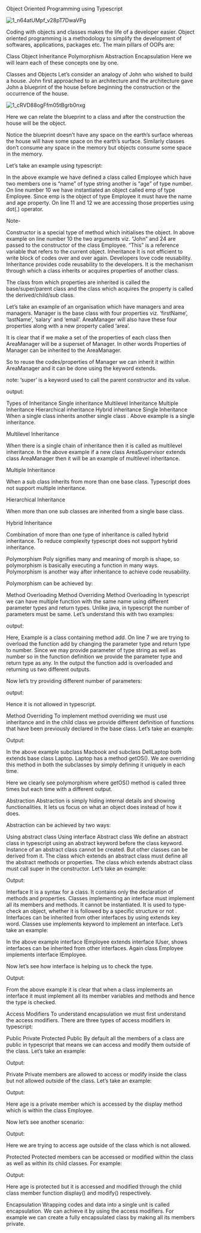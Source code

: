 
Object Oriented Programming using Typescript

![1_n64atUMpf_v28pT7DwaVPg](https://user-images.githubusercontent.com/108378310/189500985-df9f2c8d-7023-4908-8a0c-bf723f87dc1c.jpg)

Coding with objects and classes makes the life of a developer easier. Object oriented programming is a methodology to simplify the development of softwares, applications, packages etc. The main pillars of OOPs are:

Class
Object
Inheritance
Polymorphism
Abstraction
Encapsulation
Here we will learn each of these concepts one by one.

Classes and Objects
Let’s consider an analogy of John who wished to build a house. John first approached to an architecture and the architecture gave John a blueprint of the house before beginning the construction or the occurrence of the house.


![1_cRVD88ogFfm05tBgrb0nxg](https://user-images.githubusercontent.com/108378310/189501007-6024c233-d443-4ca9-93af-bf0d611df84d.gif)


Here we can relate the blueprint to a class and after the construction the house will be the object.

Notice the blueprint doesn’t have any space on the earth’s surface whereas the house will have some space on the earth’s surface. Similarly classes don’t consume any space in the memory but objects consume some space in the memory.

Let’s take an example using typescript:


In the above example we have defined a class called Employee which have two members one is “name” of type string another is “age” of type number. On line number 10 we have instantiated an object called emp of type Employee. Since emp is the object of type Employee it must have the name and age property. On line 11 and 12 we are accessing those properties using dot(.) operator.

Note-

Constructor is a special type of method which initialises the object. In above example on line number 10 the two arguments viz. “John” and 24 are passed to the constructor of the class Employee.
“This” is a reference variable that refers to the current object.
Inheritance
It is not efficient to write block of codes over and over again. Developers love code reusability. Inheritance provides code reusability to the developers. It is the mechanism through which a class inherits or acquires properties of another class.

The class from which properties are inherited is called the base/super/parent class and the class which acquires the property is called the derived/child/sub class.

Let’s take an example of an organisation which have managers and area managers. Manager is the base class with four properties viz. ‘firstName’, ‘lastName’, ‘salary’ and ‘email’. AreaManager will also have these four properties along with a new property called ‘area’.

It is clear that if we make a set of the properties of each class then AreaManager will be a superset of Manager. In other words Properties of Manager can be inherited to the AreaManager.


So to reuse the codes/properties of Manager we can inherit it within AreaManager and it can be done using the keyword extends.

note: ‘super’ is a keyword used to call the parent constructor and its value.


output:


Types of Inheritance
Single inheritance
Multilevel Inheritance
Multiple Inheritance
Hierarchical inheritance
Hybrid inheritance
Single Inheritance
When a single class inherits another single class . Above example is a single inheritance.

Multilevel Inheritance

When there is a single chain of inheritance then it is called as multilevel inheritance. In the above example if a new class AreaSupervisor extends class AreaManager then it will be an example of multilevel inheritance.

Multiple Inheritance

When a sub class inherits from more than one base class. Typescript does not support multiple inheritance.

Hierarchical Inheritance

When more than one sub classes are inherited from a single base class.

Hybrid Inheritance

Combination of more than one type of inheritance is called hybrid inheritance. To reduce complexity typescript does not support hybrid inheritance.

Polymorphism
Poly signifies many and meaning of morph is shape, so polymorphism is basically executing a function in many ways. Polymorphism is another way after inheritance to achieve code reusability.

Polymorphism can be achieved by:

Method Overloading
Method Overriding
Method Overloading
In typescript we can have multiple function with the same name using different parameter types and return types. Unlike java, in typescript the number of parameters must be same. Let’s understand this with two examples:


output:


Here, Example is a class containing method add. On line 7 we are trying to overload the function add by changing the parameter type and return type to number. Since we may provide parameter of type string as well as number so in the function definition we provide the parameter type and return type as any. In the output the function add is overloaded and returning us two different outputs.

Now let’s try providing different number of parameters:


output:


Hence it is not allowed in typescript.

Method Overriding
To implement method overriding we must use inheritance and in the child class we provide different definition of functions that have been previously declared in the base class. Let’s take an example:


Output:


In the above example subclass Macbook and subclass DellLaptop both extends base class Laptop. Laptop has a method getOS(). We are overriding this method in both the subclasses by simply defining it uniquely in each time.

Here we clearly see polymorphism where getOS() method is called three times but each time with a different output.

Abstraction
Abstraction is simply hiding internal details and showing functionalities. It lets us focus on what an object does instead of how it does.

Abstraction can be achieved by two ways:

Using abstract class
Using interface
Abstract class
We define an abstract class in typescript using an abstract keyword before the class keyword.
Instance of an abstract class cannot be created. But other classes can be derived from it.
The class which extends an abstract class must define all the abstract methods or properties.
The class which extends abstract class must call super in the constructor.
Let’s take an example:


Output:


Interface
It is a syntax for a class.
It contains only the declaration of methods and properties. Classes implementing an interface must implement all its members and methods.
It cannot be instantiated.
It is used to type-check an object, whether it is followed by a specific structure or not .
Interfaces can be inherited from other interfaces by using extends key word.
Classes use implements keyword to implement an interface.
Let’s take an example:


In the above example interface IEmployee extends interface IUser, shows interfaces can be inherited from other interfaces. Again class Employee implements interface IEmployee.

Now let’s see how interface is helping us to check the type.


Output:


From the above example it is clear that when a class implements an interface it must implement all its member variables and methods and hence the type is checked.

Access Modifiers
To understand encapsulation we must first understand the access modifiers. There are three types of access modifiers in typescript:

Public
Private
Protected
Public
By default all the members of a class are public in typescript that means we can access and modify them outside of the class. Let’s take an example:


Output:


Private
Private members are allowed to access or modify inside the class but not allowed outside of the class. Let’s take an example:


Output:


Here age is a private member which is accessed by the display method which is within the class Employee.

Now let’s see another scenario:


Output:


Here we are trying to access age outside of the class which is not allowed.

Protected
Protected members can be accessed or modified within the class as well as within its child classes. For example:


Output:


Here age is protected but it is accessed and modified through the child class member function display() and modify() respectively.

Encapsulation
Wrapping codes and data into a single unit is called encapsulation. We can achieve it by using the access modifiers. For example we can create a fully encapsulated class by making all its members private.

